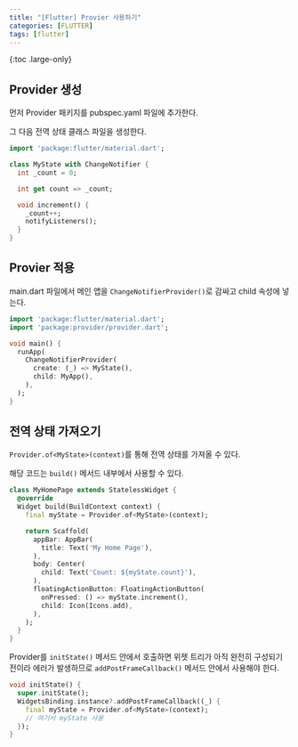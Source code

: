 ```yaml
---
title: "[Flutter] Provier 사용하기"
categories: [FLUTTER]
tags: [flutter]
---
```


{:toc .large-only}

## Provider 생성

먼저 Provider 패키지를 pubspec.yaml 파일에 추가한다.

그 다음 전역 상태 클래스 파일을 생성한다.

```dart
import 'package:flutter/material.dart';

class MyState with ChangeNotifier {
  int _count = 0;

  int get count => _count;

  void increment() {
    _count++;
    notifyListeners();
  }
}
```

## Provier 적용

main.dart 파일에서 메인 앱을 `ChangeNotifierProvider()`로 감싸고 child 속성에 넣는다.

```dart
import 'package:flutter/material.dart';
import 'package:provider/provider.dart';

void main() {
  runApp(
    ChangeNotifierProvider(
      create: (_) => MyState(),
      child: MyApp(),
    ),
  );
}
```

## 전역 상태 가져오기

`Provider.of<MyState>(context)`를 통해 전역 상태를 가져올 수 있다.

해당 코드는 `build()` 메서드 내부에서 사용할 수 있다.

```dart
class MyHomePage extends StatelessWidget {
  @override
  Widget build(BuildContext context) {
    final myState = Provider.of<MyState>(context);

    return Scaffold(
      appBar: AppBar(
        title: Text('My Home Page'),
      ),
      body: Center(
        child: Text('Count: ${myState.count}'),
      ),
      floatingActionButton: FloatingActionButton(
        onPressed: () => myState.increment(),
        child: Icon(Icons.add),
      ),
    );
  }
}
```

Provider를 `initState()` 메서드 안에서 호출하면 위젯 트리가 아직 완전히 구성되기 전이라 에러가 발생하므로 `addPostFrameCallback()` 메서드 안에서 사용해야 한다.

```dart
void initState() {
  super.initState();
  WidgetsBinding.instance?.addPostFrameCallback((_) {
    final myState = Provider.of<MyState>(context);
    // 여기서 myState 사용
  });
}
```
